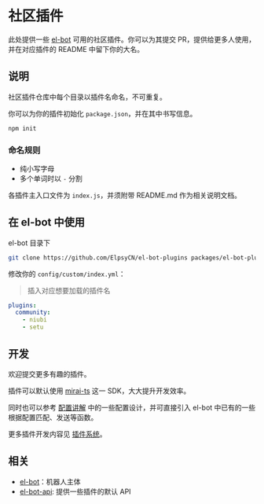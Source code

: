# 社区插件

此处提供一些 [el-bot](https://github.com/ElpsyCN/el-bot/) 可用的社区插件。你可以为其提交 PR，提供给更多人使用，并在对应插件的 README 中留下你的大名。

## 说明

社区插件仓库中每个目录以插件名命名，不可重复。

你可以为你的插件初始化 `package.json`，并在其中书写信息。

```sh
npm init
```

### 命名规则

- 纯小写字母
- 多个单词时以 `-` 分割

各插件主入口文件为 `index.js`，并须附带 README.md 作为相关说明文档。

## 在 el-bot 中使用

el-bot 目录下

```sh
git clone https://github.com/ElpsyCN/el-bot-plugins packages/el-bot-plugins
```

修改你的 `config/custom/index.yml`：

> 插入对应想要加载的插件名

```yaml
plugins:
  community:
    - niubi
    - setu
```

## 开发

欢迎提交更多有趣的插件。

插件可以默认使用 [mirai-ts](https://github.com/YunYouJun/mirai-ts) 这一 SDK，大大提升开发效率。

同时也可以参考 [配置讲解](https://docs.bot.elpsy.cn/js/config.html) 中的一些配置设计，并可直接引入 el-bot 中已有的一些根据配置匹配、发送等函数。

更多插件开发内容见 [插件系统](https://docs.bot.elpsy.cn/js/plugins/)。

## 相关

- [el-bot](https://github.com/ElpsyCN/el-bot)：机器人主体
- [el-bot-api](https://github.com/ElpsyCN/el-bot-api): 提供一些插件的默认 API
